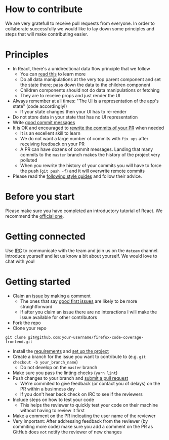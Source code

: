 # How to contribute
We are very gratefull to receive pull requests from everyone. In order to collaborate successfully
we would like to lay down some principles and steps that will make contributing easier.

# Principles

* In React, there's a unidirectional data flow principle that we follow
  * You can [read this](https://open.bekk.no/easier-reasoning-with-unidirectional-dataflow-and-immutable-data) to learn more
  * Do all data manipulations at the very top parent component and set the state there; pass down the data to the children component
  * Children components should not do data manipulations or fetching
  * They are to receive props and just render the UI
* Always remember at all times: "The UI is a representation of the app's state" (code accordingly!)
  * If your state changes then your UI has to re-render
* Do not store data in your state that has no UI representation
* Write [good commit messages](https://github.com/erlang/otp/wiki/writing-good-commit-messages)
* It is OK and encouraged to [rewrite the commits of your PR](https://www.atlassian.com/git/tutorials/rewriting-history/git-rebase) when needed
  * It is an excellent skill to learn
  * We do not want a large number of commits with ```fix ups``` after receiving feedback on your PR
  * A PR can have dozens of commit messages. Landing that many commits to the `master` branch makes the history of the project very polluted
  * When you rewrite the history of your commits you will have to force the push (`git push -f`) and it will overwrite remote commits
* Please read the [following style guides](https://udacity.github.io/frontend-nanodegree-styleguide/) and follow their advice.

# Before you start
Please make sure you have completed an introductory tutorial of React.
We recommend the [official one](https://reactjs.org/tutorial/tutorial.html).

# Getting connected
Use [IRC](https://wiki.mozilla.org/IRC) to communicate with the team and join us on the ```#ateam``` channel.
Introduce yourself and let us know a bit about yourself. We would love to chat with you!

# Getting started

* Claim an [issue](https://github.com/mozilla/firefox-code-coverage-frontend/issues) by making a comment
  * The ones that say [good first issues](https://github.com/mozilla/firefox-code-coverage-frontend/issues?q=is%3Aissue+is%3Aopen+label%3A%22good+first+issue%22) are likely to be more straightforward
  * If after you claim an issue there are no interactions I will make the issue available for other contributors
* Fork the repo
* Clone your repo
```
git clone git@github.com:your-username/firefox-code-coverage-frontend.git
```
* Install the [requirements](https://github.com/mozilla/firefox-code-coverage-frontend/blob/master/README.md#requirements) and
[set up the project](https://github.com/mozilla/firefox-code-coverage-frontend/blob/master/README.md#set-up)
* Create a branch for the issue you want to contribute to (e.g. `git checkout -b your_branch_name`)
  * Do not develop on the `master` branch
* Make sure you pass the linting checks (`yarn lint`)
* Push changes to your branch and [submit a pull request](https://github.com/thoughtbot/factory_bot_rails/compare/)
  * We're commited to give feedback (or contact you of delays) on the PR within a businness day
  * If you don't hear back check on IRC to see if the reviewers
* Include steps on how to test your code
  * This helps the reviewer to quickly test your code on their machine without having to review it first
* Make a comment on the PR indicating the user name of the reviewer
* Very important: After addressing feedback from the reviewer (by commiting more code) make sure you add a comment on the PR as GitHub does `not` notify the reviewer of new changes


